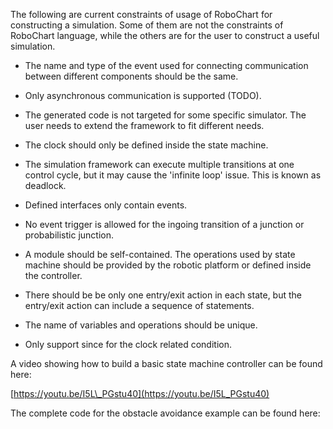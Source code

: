The following are current constraints of usage of RoboChart for constructing a simulation. Some of them are not the constraints of RoboChart language, while the others are for the user to construct a useful simulation.

* The name and type of the event used for connecting communication between different components should be the same.

* Only asynchronous communication is supported \(TODO\).

* The generated code is not targeted for some specific simulator. The user needs to extend the framework to fit different needs.

* The clock should only be defined inside the state machine.

* The simulation framework can execute multiple transitions at one control cycle, but it may cause the 'infinite loop' issue. This is known as deadlock.

* Defined interfaces only contain events.

* No event trigger is allowed for the ingoing transition of a junction or probabilistic junction.

* A module should be self-contained. The operations used by state machine should be provided by the robotic platform or defined inside the controller.

* There should be be only one entry/exit action in each state, but the entry/exit action can include a sequence of statements.

* The name of variables and operations should be unique.

* Only support since for the clock related condition.

A video showing how to build a basic state machine controller can be found here:

[https://youtu.be/I5L\_PGstu40](https://youtu.be/I5L_PGstu40)

The complete code for the obstacle avoidance example can be found here:


